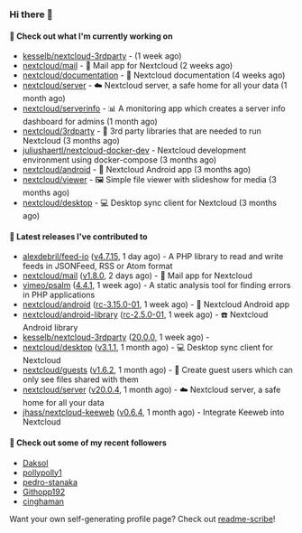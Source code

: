 ### Hi there 👋

#### 👷 Check out what I'm currently working on

- [kesselb/nextcloud-3rdparty](https://github.com/kesselb/nextcloud-3rdparty) -  (1 week ago)
- [nextcloud/mail](https://github.com/nextcloud/mail) - 💌 Mail app for Nextcloud (2 weeks ago)
- [nextcloud/documentation](https://github.com/nextcloud/documentation) - 📘 Nextcloud documentation (4 weeks ago)
- [nextcloud/server](https://github.com/nextcloud/server) - ☁️ Nextcloud server, a safe home for all your data (1 month ago)
- [nextcloud/serverinfo](https://github.com/nextcloud/serverinfo) - 📊 A monitoring app which creates a server info dashboard for admins (1 month ago)
- [nextcloud/3rdparty](https://github.com/nextcloud/3rdparty) - :battery: 3rd party libraries that are needed to run Nextcloud (3 months ago)
- [juliushaertl/nextcloud-docker-dev](https://github.com/juliushaertl/nextcloud-docker-dev) - Nextcloud development environment using docker-compose (3 months ago)
- [nextcloud/android](https://github.com/nextcloud/android) - 📱 Nextcloud Android app (3 months ago)
- [nextcloud/viewer](https://github.com/nextcloud/viewer) - 🖼 Simple file viewer with slideshow for media (3 months ago)
- [nextcloud/desktop](https://github.com/nextcloud/desktop) - 💻 Desktop sync client for Nextcloud (3 months ago)

#### 🔭 Latest releases I've contributed to

- [alexdebril/feed-io](https://github.com/alexdebril/feed-io) ([v4.7.15](https://github.com/alexdebril/feed-io/releases/tag/v4.7.15), 1 day ago) - A PHP library to read and write feeds in JSONFeed, RSS or Atom format
- [nextcloud/mail](https://github.com/nextcloud/mail) ([v1.8.0](https://github.com/nextcloud/mail/releases/tag/v1.8.0), 2 days ago) - 💌 Mail app for Nextcloud
- [vimeo/psalm](https://github.com/vimeo/psalm) ([4.4.1](https://github.com/vimeo/psalm/releases/tag/4.4.1), 1 week ago) - A static analysis tool for finding errors in PHP applications
- [nextcloud/android](https://github.com/nextcloud/android) ([rc-3.15.0-01](https://github.com/nextcloud/android/releases/tag/rc-3.15.0-01), 1 week ago) - 📱 Nextcloud Android app
- [nextcloud/android-library](https://github.com/nextcloud/android-library) ([rc-2.5.0-01](https://github.com/nextcloud/android-library/releases/tag/rc-2.5.0-01), 1 week ago) - ☎️ Nextcloud Android library
- [kesselb/nextcloud-3rdparty](https://github.com/kesselb/nextcloud-3rdparty) ([20.0.0](https://github.com/kesselb/nextcloud-3rdparty/releases/tag/20.0.0), 1 week ago) - 
- [nextcloud/desktop](https://github.com/nextcloud/desktop) ([v3.1.1](https://github.com/nextcloud/desktop/releases/tag/v3.1.1), 1 month ago) - 💻 Desktop sync client for Nextcloud
- [nextcloud/guests](https://github.com/nextcloud/guests) ([v1.6.2](https://github.com/nextcloud/guests/releases/tag/v1.6.2), 1 month ago) - 🙈 Create guest users which can only see files shared with them
- [nextcloud/server](https://github.com/nextcloud/server) ([v20.0.4](https://github.com/nextcloud/server/releases/tag/v20.0.4), 1 month ago) - ☁️ Nextcloud server, a safe home for all your data
- [jhass/nextcloud-keeweb](https://github.com/jhass/nextcloud-keeweb) ([v0.6.4](https://github.com/jhass/nextcloud-keeweb/releases/tag/v0.6.4), 1 month ago) - Integrate Keeweb into Nextcloud

#### 👯 Check out some of my recent followers

- [Daksol](https://github.com/Daksol)
- [pollypolly1](https://github.com/pollypolly1)
- [pedro-stanaka](https://github.com/pedro-stanaka)
- [Githopp192](https://github.com/Githopp192)
- [cinghaman](https://github.com/cinghaman)

Want your own self-generating profile page? Check out [readme-scribe](https://github.com/muesli/readme-scribe)!
